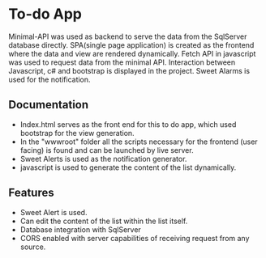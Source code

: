 
# To-do App

Minimal-API was used as backend to serve the data from the SqlServer database directly. SPA(single page application) is created as the frontend where the data and view are rendered dynamically. Fetch API in javascript was used to request data from the minimal API. Interaction between Javascript, c# and bootstrap is displayed in the project. Sweet Alarms is used for the notification.



## Documentation
* Index.html serves as the front end for this to do app, which used bootstrap for the view generation. 
* In the "wwwroot" folder all the scripts necessary for the frontend (user facing) is found and can be launched by live server.
* Sweet Alerts is used as the notification generator.
* javascript is used to generate the content of the list dynamically.



## Features

- Sweet Alert is used.
- Can edit the content of the list within the list itself.
- Database integration with SqlServer
- CORS enabled with server capabilities of receiving request from any source.

